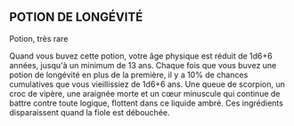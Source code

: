 ## POTION DE LONGÉVITÉ

Potion, très rare

Quand vous buvez cette potion, votre âge physique est réduit
de 1d6+6 années, jusqu'à un minimum de 13 ans. Chaque fois
que vous buvez une potion de longévité en plus de la première,
il y a 10% de chances cumulatives que vous vieillissiez de
1d6+6 ans. Une queue de scorpion, un croc de vipère, une
araignée morte et un cœur minuscule qui continue de battre
contre toute logique, flottent dans ce liquide ambré. Ces
ingrédients disparaissent quand la fiole est débouchée.
